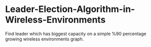 Leader-Election-Algorithm-in-Wireless-Environments
==================================================

Find leader which has biggest capacity on a simple %90 percentage growing wireless environments graph.
